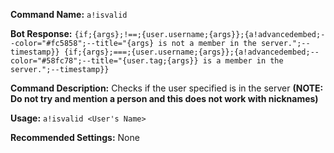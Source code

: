 **Command Name:**
`a!isvalid`

**Bot Response:** `{if;{args};!==;{user.username;{args}};{a!advancedembed;--color="#fc5858";--title="{args} is not a member in the server.";--timestamp}}
{if;{args};===;{user.username;{args}};{a!advancedembed;--color="#58fc78";--title="{user.tag;{args}} is a member in the server.";--timestamp}}`

**Command Description:**
Checks if the user specified is in the server
**(NOTE: Do not try and mention a person and this does not work with nicknames)**

**Usage:**
`a!isvalid <User's Name>`

**Recommended Settings:** None
